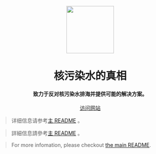 <p align="center">
    <a href="https://Nuc.PJ568.eu.org"><img width="128" src='https://Nuc.PJ568.eu.org/zh-Hans-CN/favicon.svg'/></a>
</p>
<h1 align="center">
    核污染水的真相
</h1>
<h4 align="center">
    致力于反对核污染水排海并提供可能的解决方案。
</h4>

<p align="center"><a href="https://Nuc.PJ568.eu.org">访问网站</a></p>

> 详细信息请参考[主 README](../../blob/home/README.md) 。

> 詳細信息請參考[主 README](../../blob/home/README_zh-Hant-CN.md) 。

> For more infomation, please checkout [the main README](../../blob/home/README_EN.md).
